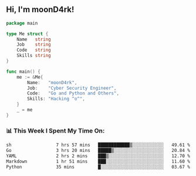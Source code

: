 <h2> Hi, I'm moonD4rk!</h2>

```go
package main

type Me struct {
	Name   string
	Job    string
	Code   string
	Skills string
}

func main() {
	me := &Me{
		Name:   "moonD4rk",
		Job:    "Cyber Security Engineer",
		Code:   "Go and Python and Others",
		Skills: "Hacking ^o^",
	}
	_ = me
}
```

<h3>📊 This Week I Spent My Time On:</h3>
<!-- <img align='right' src="https://github-readme-stats.vercel.app/api?username=moond4rk&show_icons=true&theme=radical", width="300" height="150"> -->

<!--START_SECTION:waka-->

```txt
sh                 7 hrs 57 mins   ████████████▒░░░░░░░░░░░░   49.61 %
Go                 3 hrs 20 mins   █████▒░░░░░░░░░░░░░░░░░░░   20.84 %
YAML               2 hrs 2 mins    ███▒░░░░░░░░░░░░░░░░░░░░░   12.70 %
Markdown           1 hr 51 mins    ███░░░░░░░░░░░░░░░░░░░░░░   11.60 %
Python             35 mins         █░░░░░░░░░░░░░░░░░░░░░░░░   03.67 %
```

<!--END_SECTION:waka-->

